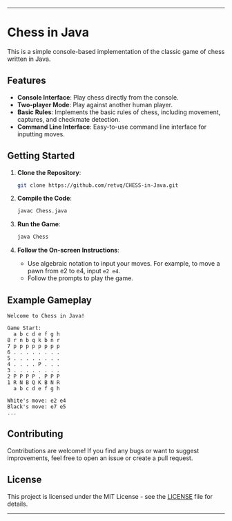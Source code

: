 

---

# Chess in Java

This is a simple console-based implementation of the classic game of chess written in Java.

## Features

- **Console Interface**: Play chess directly from the console.
- **Two-player Mode**: Play against another human player.
- **Basic Rules**: Implements the basic rules of chess, including movement, captures, and checkmate detection.
- **Command Line Interface**: Easy-to-use command line interface for inputting moves.

## Getting Started

1. **Clone the Repository**:
   ```bash
   git clone https://github.com/retvq/CHESS-in-Java.git
   ```

2. **Compile the Code**:
   ```bash
   javac Chess.java
   ```

3. **Run the Game**:
   ```bash
   java Chess
   ```

4. **Follow the On-screen Instructions**:
   - Use algebraic notation to input your moves. For example, to move a pawn from e2 to e4, input `e2 e4`.
   - Follow the prompts to play the game.

## Example Gameplay

```
Welcome to Chess in Java!

Game Start:
  a b c d e f g h
8 r n b q k b n r
7 p p p p p p p p
6 . . . . . . . .
5 . . . . . . . .
4 . . . . P . . .
3 . . . . . . . .
2 P P P P . P P P
1 R N B Q K B N R
  a b c d e f g h

White's move: e2 e4
Black's move: e7 e5
...
```

## Contributing

Contributions are welcome! If you find any bugs or want to suggest improvements, feel free to open an issue or create a pull request.

## License

This project is licensed under the MIT License - see the [LICENSE](LICENSE) file for details.

---
